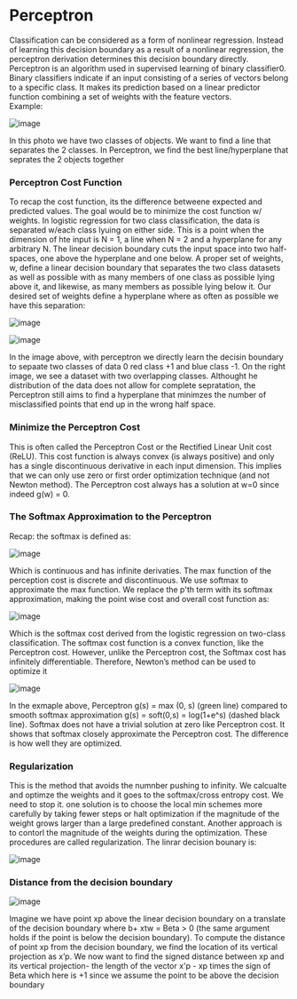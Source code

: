 # Perceptron
Classification can be considered as a form of nonlinear regression. Instead of learning this decision boundary as a result of a nonlinear regression, the perceptron derivation determines this decision boundary directly. Perceptron is an algorithm used in supervised learning of binary classifier0. Binary
classifiers indicate if an input consisting of a series of vectors belong to a specific class. It makes its prediction based on a linear predictor function combining a set of weights with the feature vectors.    
Example:  
  
![image](https://github.com/erazo-janet/machinelearning/assets/76828004/3e590304-3301-479c-98a7-f7e33e08d2b0)  

In this photo we have two classes of objects. We want to find a line that separates the 2 classes. In Perceptron, we find the best line/hyperplane that seprates the 2 objects together

### Perceptron Cost Function
To recap the cost function, its the difference betweene expected and predicted values. The goal would be to minimize the cost function w/ weights. In logistic regression for two class classification, the data is separated w/each class lyuing on either side. This is a point when the dimension of hte input is N = 1, a line when N = 2 and a hyperplane for any arbitrary N.
The linear decision boundary cuts the input space into two half-spaces, one above the hyperplane and one below. A proper set of weights, w, define a linear decision boundary that separates the two class datasets as well as possible with as many members of one class as possible lying above it, and likewise, as many members as possible lying below it. Our desired set of weights define a hyperplane where as often as possible we have this separation:  
  
![image](https://github.com/erazo-janet/machinelearning/assets/76828004/de80c95c-7f68-4dfb-85f1-7d811d403467)  

![image](https://github.com/erazo-janet/machinelearning/assets/76828004/3792f4cd-c3f6-4063-a7f4-0bfed8b1f031)  

In the image above, with perceptron we directly learn the decisin boundary to sepaate two classes of data 0 red class +1 and blue class -1. On the right image, we see a dataset with two overlapping classes. Althought he distribution of the data does not allow for complete sepratation, the Perceptron still aims to find a hyperplane that minimzes the number of misclassified points that end up in the wrong half space.

### Minimize the Perceptron Cost
This is often called the Perceptron Cost or the Rectified Linear Unit cost (ReLU). This cost function is always convex (is always positive) and only has a single discontinuous derivative in each input dimension. This implies that we can only use zero or first order optimization technique (and not Newton method). The Perceptron cost always has a solution at w=0 since indeed g(w) = 0. 

### The Softmax Approximation to the Perceptron
Recap: the softmax is defined as: 

 ![image](https://github.com/erazo-janet/machinelearning/assets/76828004/8a8a60ed-9852-4c38-b225-3d3b626a5ecb)  

Which is continuous and has infinite derivaties. The max function of the perception cost is discrete and discontinuous. We use softmax to approximate the max function. We replace the p'th term with its softmax approximation, making the point wise cost and overall cost function as: 

![image](https://github.com/erazo-janet/machinelearning/assets/76828004/2d1b5b86-028d-42c9-967d-9b575e3f8b2d)  
  
Which is the softmax cost derived from the logistic regression on two-class classification. The softmax cost function is a convex function, like the Perceptron cost. However, unlike the Perceptron cost, the Softmax cost has infinitely differentiable. Therefore, Newton’s method can be used to optimize it

![image](https://github.com/erazo-janet/machinelearning/assets/76828004/31942b33-4a0c-4fe9-abfa-477cf5cd881d)  

In the exmaple above, Perceptron g(s) = max (0, s) (green line) compared to smooth softmax approximation g(s) = soft(0,s) = log(1+e^s) (dashed black line). Softmax does not have a trivial solution at zero like Perceptron cost. It shows that softmax closely approximate the Perceptron cost. The difference is how well they are optimized. 

### Regularization
This is the method that avoids the numnber pushing to infinity. We calcualte and optimze the weights and it goes to the softmax/cross entropy cost. We need to stop it. one solution is to choose the local min schemes more carefully by taking fewer steps or halt optimization if the magnitude of the weight grows larger than a large predefined constant. Another approach is to contorl the magnitude of the weights during the optimization. These procedures are called regularization. The linrar decision bounary is:  

![image](https://github.com/erazo-janet/machinelearning/assets/76828004/83894a4e-582f-489d-835a-744c07dc5673)  

### Distance from the decision boundary

![image](https://github.com/erazo-janet/machinelearning/assets/76828004/7fee96df-10f3-45cc-9424-655e557114c7)  

Imagine we have point xp above the linear decision boundary on a translate of the decision boundary where b+ xtw = Beta > 0 (the same argument holds if the point is below the decision boundary). To compute the distance of point xp from the decision boundary, we find the location of its vertical projection as x’p. We now
want to find the signed distance between xp and its vertical projection- the length of the vector x'p - xp times the sign of Beta  which here is +1 since we assume the point to be above the decision boundary


